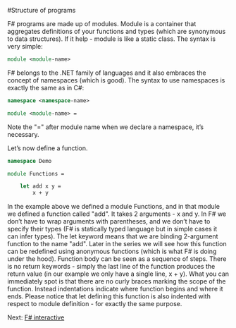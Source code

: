 #Structure of programs 

F# programs are made up of modules. Module is a container that aggregates definitions of your functions and types (which are synonymous to data structures). If it help - module is like a static class. The syntax is very simple:

```fsharp
module <module-name>
```

F# belongs to the .NET family of languages and it also embraces the concept of namespaces (which is good). The syntax to use namespaces is exactly the same as in C#:

```fsharp
namespace <namespace-name>

module <module-name> = 
```

Note the "=" after module name when we declare a namespace, it’s necessary. 

Let’s now define a function.

```fsharp
namespace Demo 

module Functions = 

    let add x y = 
        x + y 
```

In the example above we defined a module Functions, and in that module we defined a function called "add". It takes 2 arguments - x and y. In F# we don’t have to wrap arguments with parentheses, and we don’t have to specify their types (F# is statically typed language but in simple cases it can infer types). The let keyword means that we are binding 2-argument function to the name "add". Later in the series we will see how this function can be redefined using anonymous functions (which is what F# is doing under the hood). Function body can be seen as a sequence of steps. There is no return keywords - simply the last line of the function produces the return value (in our example we only have a single line, x + y). What you can immediately spot is that there are no curly braces marking the scope of the function. Instead indentations indicate where function begins and where it ends. Please notice that let defining this function is also indented with respect to module definition - for exactly the same purpose. 

Next: [F# interactive](15_fsharp_interactive.md)